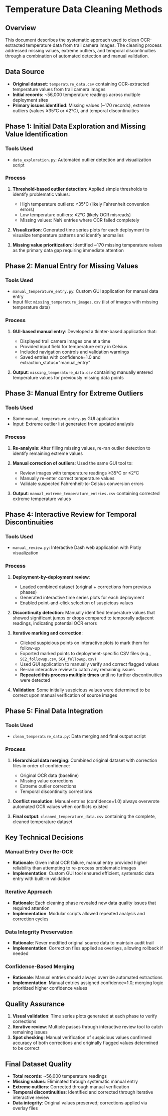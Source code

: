 # Temperature Data Cleaning Methods

## Overview

This document describes the systematic approach used to clean OCR-extracted temperature data from trail camera images. The cleaning process addressed missing values, extreme outliers, and temporal discontinuities through a combination of automated detection and manual validation.

## Data Source

- **Original dataset**: `temperature_data.csv` containing OCR-extracted temperature values from trail camera images
- **Initial records**: ~56,000 temperature readings across multiple deployment sites
- **Primary issues identified**: Missing values (~170 records), extreme outliers (values ≥35°C or ≤2°C), and temporal discontinuities

## Phase 1: Initial Data Exploration and Missing Value Identification

### Tools Used
- `data_exploration.py`: Automated outlier detection and visualization script

### Process
1. **Threshold-based outlier detection**: Applied simple thresholds to identify problematic values:
   - High temperature outliers: ≥35°C (likely Fahrenheit conversion errors)
   - Low temperature outliers: ≤2°C (likely OCR misreads)
   - Missing values: NaN entries where OCR failed completely

2. **Visualization**: Generated time series plots for each deployment to visualize temperature patterns and identify anomalies

3. **Missing value prioritization**: Identified ~170 missing temperature values as the primary data gap requiring immediate attention

## Phase 2: Manual Entry for Missing Values

### Tools Used
- `manual_temperature_entry.py`: Custom GUI application for manual data entry
- Input file: `missing_temperature_images.csv` (list of images with missing temperature data)

### Process
1. **GUI-based manual entry**: Developed a tkinter-based application that:
   - Displayed trail camera images one at a time
   - Provided input field for temperature entry in Celsius
   - Included navigation controls and validation warnings
   - Saved entries with confidence=1.0 and extraction_status="manual_entry"

2. **Output**: `missing_temperature_data.csv` containing manually entered temperature values for previously missing data points

## Phase 3: Manual Entry for Extreme Outliers

### Tools Used
- Same `manual_temperature_entry.py` GUI application
- Input: Extreme outlier list generated from updated analysis

### Process
1. **Re-analysis**: After filling missing values, re-ran outlier detection to identify remaining extreme values

2. **Manual correction of outliers**: Used the same GUI tool to:
   - Review images with temperature readings ≥35°C or ≤2°C
   - Manually re-enter correct temperature values
   - Validate suspected Fahrenheit-to-Celsius conversion errors

3. **Output**: `manual_extreme_temperature_entries.csv` containing corrected extreme temperature values

## Phase 4: Interactive Review for Temporal Discontinuities

### Tools Used
- `manual_review.py`: Interactive Dash web application with Plotly visualization

### Process
1. **Deployment-by-deployment review**: 
   - Loaded combined dataset (original + corrections from previous phases)
   - Generated interactive time series plots for each deployment
   - Enabled point-and-click selection of suspicious values

2. **Discontinuity detection**: Manually identified temperature values that showed significant jumps or drops compared to temporally adjacent readings, indicating potential OCR errors

3. **Iterative marking and correction**:
   - Clicked suspicious points on interactive plots to mark them for follow-up
   - Exported marked points to deployment-specific CSV files (e.g., `SC2_followup.csv`, `SC4_followup.csv`)
   - Used GUI application to manually verify and correct flagged values
   - Re-ran interactive review to catch any remaining issues
   - **Repeated this process multiple times** until no further discontinuities were detected

4. **Validation**: Some initially suspicious values were determined to be correct upon manual verification of source images

## Phase 5: Final Data Integration

### Tools Used
- `clean_temperature_data.py`: Data merging and final output script

### Process
1. **Hierarchical data merging**: Combined original dataset with correction files in order of confidence:
   - Original OCR data (baseline)
   - Missing value corrections
   - Extreme outlier corrections  
   - Temporal discontinuity corrections

2. **Conflict resolution**: Manual entries (confidence=1.0) always overwrote automated OCR values when conflicts existed

3. **Final output**: `cleaned_temperature_data.csv` containing the complete, cleaned temperature dataset

## Key Technical Decisions

### Manual Entry Over Re-OCR
- **Rationale**: Given initial OCR failure, manual entry provided higher reliability than attempting to re-process problematic images
- **Implementation**: Custom GUI tool ensured efficient, systematic data entry with built-in validation

### Iterative Approach
- **Rationale**: Each cleaning phase revealed new data quality issues that required attention
- **Implementation**: Modular scripts allowed repeated analysis and correction cycles

### Data Integrity Preservation
- **Rationale**: Never modified original source data to maintain audit trail
- **Implementation**: Correction files applied as overlays, allowing rollback if needed

### Confidence-Based Merging
- **Rationale**: Manual entries should always override automated extractions
- **Implementation**: Manual entries assigned confidence=1.0; merging logic prioritized higher confidence values

## Quality Assurance

1. **Visual validation**: Time series plots generated at each phase to verify corrections
2. **Iterative review**: Multiple passes through interactive review tool to catch remaining issues
3. **Spot checking**: Manual verification of suspicious values confirmed accuracy of both corrections and originally flagged values determined to be correct

## Final Dataset Quality

- **Total records**: ~56,000 temperature readings
- **Missing values**: Eliminated through systematic manual entry
- **Extreme outliers**: Corrected through manual verification
- **Temporal discontinuities**: Identified and corrected through iterative interactive review
- **Data integrity**: Original values preserved; corrections applied via overlay files